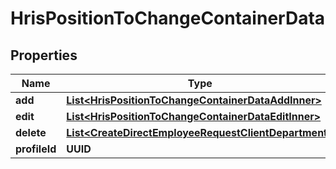 

# HrisPositionToChangeContainerData


## Properties

| Name | Type | Description | Notes |
|------------ | ------------- | ------------- | -------------|
|**add** | [**List&lt;HrisPositionToChangeContainerDataAddInner&gt;**](HrisPositionToChangeContainerDataAddInner.md) |  |  [optional] |
|**edit** | [**List&lt;HrisPositionToChangeContainerDataEditInner&gt;**](HrisPositionToChangeContainerDataEditInner.md) |  |  [optional] |
|**delete** | [**List&lt;CreateDirectEmployeeRequestClientDepartment&gt;**](CreateDirectEmployeeRequestClientDepartment.md) |  |  [optional] |
|**profileId** | **UUID** |  |  |



